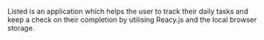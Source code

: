 Listed is an application which helps the user to track their daily tasks and keep a check on their completion by utilising Reacy.js and the local browser storage.
